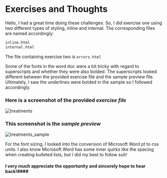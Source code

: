 # Exercises and Thoughts #
Hello, I had a great time doing these challenges. So, I did exercise one using two different types of styling, inline and internal. The corresponding files are named accordingly:

```html
inline.html
internal.html
```
The file containing exercise two is ```errors.html```

Some of the fonts in the word doc were a bit tricky with regard to superscripts and whether they were also bolded. The superscripts looked different between the provided exercise file and the sample preview file. Ultimately, I saw the underlines were bolded in the sample so I followed accordingly.

### Here is a screenshot of the provided _exercise file_ ###
![treatments](https://user-images.githubusercontent.com/49412002/123691627-dab9d980-d823-11eb-9eca-80e919f725db.png)

### This screenshot is the _sample preview_ ###
![treatments_sample](https://user-images.githubusercontent.com/49412002/123690414-587ce580-d822-11eb-9019-c5b07a863474.png)

For the font sizing, I looked into the conversion of Microsoft Word pt to css units.
I also know Microsoft Word has some inner quirks like the spacing when creating bulleted lists, but I did my best to follow suit!

#### I very much appreciate the opportunity and sincerely hope to hear back!####


